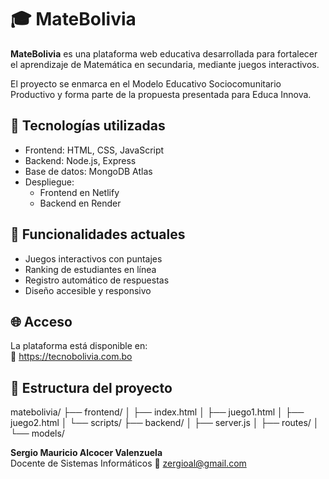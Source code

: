 # 🎓 MateBolivia

**MateBolivia** es una plataforma web educativa desarrollada para fortalecer el aprendizaje de Matemática en secundaria, mediante juegos interactivos.

El proyecto se enmarca en el Modelo Educativo Sociocomunitario Productivo y forma parte de la propuesta presentada para Educa Innova.

## 🚀 Tecnologías utilizadas

- Frontend: HTML, CSS, JavaScript
- Backend: Node.js, Express
- Base de datos: MongoDB Atlas
- Despliegue:
  - Frontend en Netlify
  - Backend en Render

## 🧩 Funcionalidades actuales

- Juegos interactivos con puntajes
- Ranking de estudiantes en línea
- Registro automático de respuestas
- Diseño accesible y responsivo

## 🌐 Acceso

La plataforma está disponible en:  
🔗 https://tecnobolivia.com.bo

## 📂 Estructura del proyecto

matebolivia/
├── frontend/
│ ├── index.html
│ ├── juego1.html
│ ├── juego2.html
│ └── scripts/
├── backend/
│ ├── server.js
│ ├── routes/
│ └── models/

**Sergio Mauricio Alcocer Valenzuela**  
Docente de Sistemas Informáticos
📧 zergioal@gmail.com
